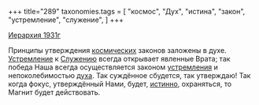+++
title="289"
taxonomies.tags = [
 "космос",
 "Дух",
 "истина",
 "закон",
 "устремление",
 "служение",
]
+++

[Иерархия 1931г](/agni/1931)

Принципы утверждения [космических](/tags/космос) законов заложены в духе. [Устремление](/tags/устремление) к [Служению](/tags/служение) всегда открывает явленные Врата; так победа Наша всегда осуществляется законом [устремления](/tags/устремление) и непоколебимостью [духа](/tags/Дух). Так суждённое сбудется, так утверждаю! Так когда фокус, утверждённый Нами, будет, [истинно](/tags/истина), охраняться, то Магнит будет действовать.   

